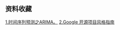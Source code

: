 ## 资料收藏

[1.时间序列预测之ARIMA。](https://www.biaodianfu.com/arima.html)
[2.Google 开源项目风格指南](https://zh-google-styleguide.readthedocs.io/en/latest/contents/)

